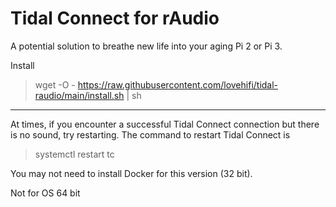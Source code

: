 # Tidal Connect for rAudio 

A potential solution to breathe new life into your aging Pi 2 or Pi 3.
>


>
Install
> wget -O - https://raw.githubusercontent.com/lovehifi/tidal-raudio/main/install.sh | sh
>
------------------
At times, if you encounter a successful Tidal Connect connection but there is no sound, try restarting. The command to restart Tidal Connect is
> systemctl restart tc

>
You may not need to install Docker for this version (32 bit).
>
Not for OS 64 bit
